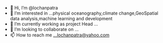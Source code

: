 - 👋 Hi, I’m @lochanpatra
- 👀 I’m interested in ...physical oceanography,climate change,GeoSpatial data analysis,machine learning and development
- 🌱 I’m currently working as project Head  ...
- 💞️ I’m looking to collaborate on ...
- 📫 How to reach me ...lochanpatra@yahoo.com

<!---
lochanpatra/lochanpatra is a ✨ special ✨ repository because its `README.md` (this file) appears on your GitHub profile.
You can click the Preview link to take a look at your changes.
--->
